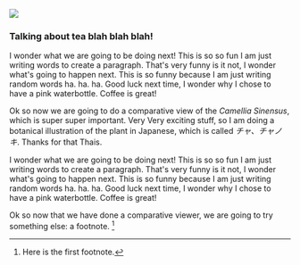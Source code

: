 <a href="https://www.juncture-digital.org"><img src="https://juncture-digital.github.io/juncture/static/images/ve-button.png"></a>

<param ve-config 
title="More about tea!"    
source-image="https://upload.wikimedia.org/wikipedia/commons/6/6e/Camellia_sinensis-IMG_3444.jpg"   
banner="https://upload.wikimedia.org/wikipedia/commons/6/6e/Camellia_sinensis-IMG_3444.jpg" 
height=100
author="Thais Perez"
layout="vertical">

### Talking about tea blah blah blah!

	   
I wonder what we are going to be doing next! This is so so fun I am just writing words to create a paragraph. That's very funny is it not, I wonder what's going to happen next. This is so funny because I am just writing random words ha. ha. ha. Good luck next time, I wonder why I chose to have a pink waterbottle. Coffee is great!
<param ve-image
	   src="wc:Camellia sinensis drawing.jpg"
	   caption="This is Camellia sinensis">
<param ve-image
	   src="wc:T2 06 Camellia sinensis par Pierre-Joseph Redouté.jpeg"
	   caption="thank you here is another lol">
	   
Ok so now we are going to do a comparative view of the *Camellia Sinensus*, which is super super important. Very Very exciting stuff, so I am doing a botanical illustration of the plant in Japanese, which is called *チャ、チャノキ*.  Thanks for that Thais. 
<param ve-compare
	   src="gh:thaisperezz/plant-humanities-summerprogram/main/session-2/Camellia Sinensus_IMG_1.jpeg"
	   caption="This is the compare viewer of a botanical illustration of *Camellia sinensus* and a true visual of the plant.">
<param ve-compare
	   src="wc:Camellia sinensis チャ、チャノキ.jpg">
	   
	   
I wonder what we are going to be doing next! This is so so fun I am just writing words to create a paragraph. That's very funny is it not, I wonder what's going to happen next. This is so funny because I am just writing random words ha. ha. ha. Good luck next time, I wonder why I chose to have a pink waterbottle. Coffee is great!

<param ve-image
	   src="gh:thaisperezz/plant-humanities-summerprogram/main/session-2/Camellia Sinensus_IMG_2.jpg"
	   caption="Here is a *Camellia Sinensus* https://www.americanscientist.org/sites/americanscientist.org/files/2019-107-4-206-botanycorner-1-natural.jpg.">
			
			
Ok so now that we have done a comparative viewer, we are going to try something else: a footnote. [^1]
<param ve-video
	   src="xi5yNQDEYSc"
	   start="0:18">


			
[^1]: Here is the first footnote.
	   